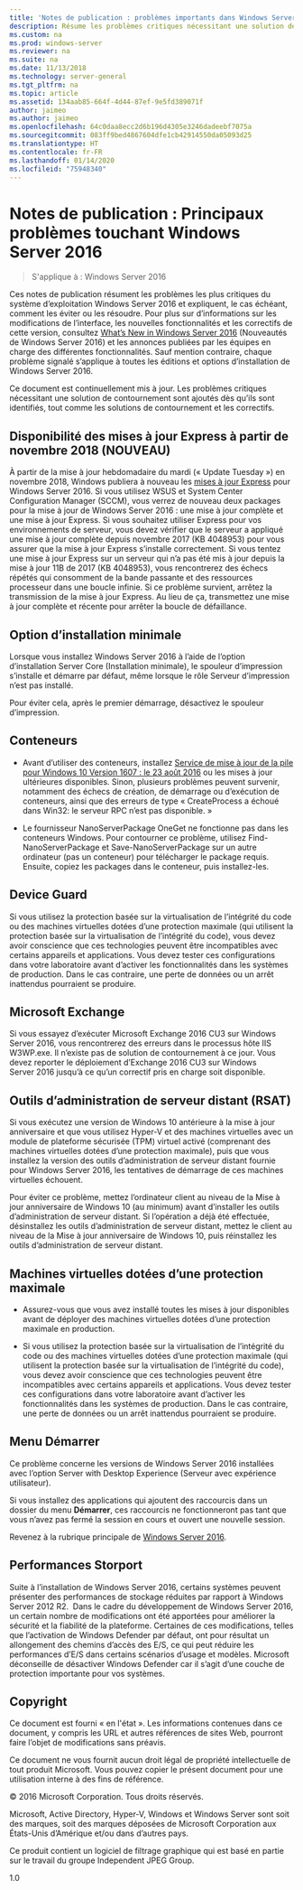 ```yaml
---
title: 'Notes de publication : problèmes importants dans Windows Server 2016'
description: Résume les problèmes critiques nécessitant une solution de contournement pour éviter une panne, un blocage, un échec d’installation ou une perte de données.
ms.custom: na
ms.prod: windows-server
ms.reviewer: na
ms.suite: na
ms.date: 11/13/2018
ms.technology: server-general
ms.tgt_pltfrm: na
ms.topic: article
ms.assetid: 134aab85-664f-4d44-87ef-9e5fd389071f
author: jaimeo
ms.author: jaimeo
ms.openlocfilehash: 64c0daa8ecc2d6b196d4305e3246dadeebf7075a
ms.sourcegitcommit: 083ff9bed4867604dfe1cb42914550da05093d25
ms.translationtype: HT
ms.contentlocale: fr-FR
ms.lasthandoff: 01/14/2020
ms.locfileid: "75948340"
---
```

# <a name="release-notes-important-issues-in-windows-server-2016"></a>Notes de publication : Principaux problèmes touchant Windows Server 2016

>S'applique à : Windows Server 2016

Ces notes de publication résument les problèmes les plus critiques du système d’exploitation Windows Server 2016 et expliquent, le cas échéant, comment les éviter ou les résoudre. Pour plus sur d’informations sur les modifications de l’interface, les nouvelles fonctionnalités et les correctifs de cette version, consultez [What’s New in Windows Server 2016](whats-new-in-windows-server-2016.md) (Nouveautés de Windows Server 2016) et les annonces publiées par les équipes en charge des différentes fonctionnalités. Sauf mention contraire, chaque problème signalé s’applique à toutes les éditions et options d’installation de Windows Server 2016.

Ce document est continuellement mis à jour. Les problèmes critiques nécessitant une solution de contournement sont ajoutés dès qu’ils sont identifiés, tout comme les solutions de contournement et les correctifs.

## <a name="express-updates-available-starting-in-november-2018-new"></a>Disponibilité des mises à jour Express à partir de novembre 2018 (NOUVEAU)

À partir de la mise à jour hebdomadaire du mardi (« Update Tuesday ») en novembre 2018, Windows publiera à nouveau les [mises à jour Express](express-updates.md) pour Windows Server 2016. Si vous utilisez WSUS et System Center Configuration Manager (SCCM), vous verrez de nouveau deux packages pour la mise à jour de Windows Server 2016 : une mise à jour complète et une mise à jour Express. Si vous souhaitez utiliser Express pour vos environnements de serveur, vous devez vérifier que le serveur a appliqué une mise à jour complète depuis novembre 2017 (KB 4048953) pour vous assurer que la mise à jour Express s’installe correctement. Si vous tentez une mise à jour Express sur un serveur qui n’a pas été mis à jour depuis la mise à jour 11B de 2017 (KB 4048953), vous rencontrerez des échecs répétés qui consomment de la bande passante et des ressources processeur dans une boucle infinie. Si ce problème survient, arrêtez la transmission de la mise à jour Express. Au lieu de ça, transmettez une mise à jour complète et récente pour arrêter la boucle de défaillance.

## <a name="server-core-installation-option"></a>Option d’installation minimale

[comment]: # (ID : 370 ; utilisateur procédant à la soumission : amason ; état : validé)

Lorsque vous installez Windows Server 2016 à l’aide de l’option d’installation Server Core (Installation minimale), le spouleur d’impression s’installe et démarre par défaut, même lorsque le rôle Serveur d’impression n’est pas installé.

Pour éviter cela, après le premier démarrage, désactivez le spouleur d’impression.

## <a name="containers"></a>Conteneurs

[comment]: # (ID : 371 ; utilisateur procédant à la soumission : taylorb ; état : validé)
- Avant d’utiliser des conteneurs, installez [Service de mise à jour de la pile pour Windows 10 Version 1607 : le 23 août 2016](https://support.microsoft.com/kb/3176936) ou les mises à jour ultérieures disponibles. Sinon, plusieurs problèmes peuvent survenir, notamment des échecs de création, de démarrage ou d’exécution de conteneurs, ainsi que des erreurs de type « CreateProcess a échoué dans Win32: le serveur RPC n’est pas disponible. »

[comment]: # (ID : 373 ; utilisateur procédant à la soumission : plang ; état : validé)
- Le fournisseur NanoServerPackage OneGet ne fonctionne pas dans les conteneurs Windows. Pour contourner ce problème, utilisez Find-NanoServerPackage et Save-NanoServerPackage sur un autre ordinateur (pas un conteneur) pour télécharger le package requis. Ensuite, copiez les packages dans le conteneur, puis installez-les.

## <a name="device-guard"></a>Device Guard

[comment]: # (ID : 369 ; utilisateur procédant à la soumission : nirb ; état : validé)
Si vous utilisez la protection basée sur la virtualisation de l’intégrité du code ou des machines virtuelles dotées d’une protection maximale (qui utilisent la protection basée sur la virtualisation de l’intégrité du code), vous devez avoir conscience que ces technologies peuvent être incompatibles avec certains appareils et applications. Vous devez tester ces configurations dans votre laboratoire avant d’activer les fonctionnalités dans les systèmes de production. Dans le cas contraire, une perte de données ou un arrêt inattendus pourraient se produire.

## <a name="microsoft-exchange"></a>Microsoft Exchange

[comment]: # (ID : 375 ; utilisateur procédant à la soumission : wgries ; état : validé)
Si vous essayez d’exécuter Microsoft Exchange 2016 CU3 sur Windows Server 2016, vous rencontrerez des erreurs dans le processus hôte IIS W3WP.exe. Il n’existe pas de solution de contournement à ce jour. Vous devez reporter le déploiement d’Exchange 2016 CU3 sur Windows Server 2016 jusqu’à ce qu’un correctif pris en charge soit disponible.

## <a name="remote-server-administration-tools-rsat"></a>Outils d’administration de serveur distant (RSAT)

[comment]: # (ID : 374 ; utilisateur procédant à la soumission : ryanpu ; état : validé)
Si vous exécutez une version de Windows 10 antérieure à la mise à jour anniversaire et que vous utilisez Hyper-V et des machines virtuelles avec un module de plateforme sécurisée (TPM) virtuel activé (comprenant des machines virtuelles dotées d’une protection maximale), puis que vous installez la version des outils d’administration de serveur distant fournie pour Windows Server 2016, les tentatives de démarrage de ces machines virtuelles échouent.

Pour éviter ce problème, mettez l’ordinateur client au niveau de la Mise à jour anniversaire de Windows 10 (au minimum) avant d’installer les outils d’administration de serveur distant. Si l’opération a déjà été effectuée, désinstallez les outils d’administration de serveur distant, mettez le client au niveau de la Mise à jour anniversaire de Windows 10, puis réinstallez les outils d’administration de serveur distant.

## <a name="shielded-virtual-machines"></a>Machines virtuelles dotées d’une protection maximale

[comment]: # (ID : 369 ; utilisateur procédant à la soumission : nirb ; état : validé)  
- Assurez-vous que vous avez installé toutes les mises à jour disponibles avant de déployer des machines virtuelles dotées d’une protection maximale en production.

- Si vous utilisez la protection basée sur la virtualisation de l’intégrité du code ou des machines virtuelles dotées d’une protection maximale (qui utilisent la protection basée sur la virtualisation de l’intégrité du code), vous devez avoir conscience que ces technologies peuvent être incompatibles avec certains appareils et applications. Vous devez tester ces configurations dans votre laboratoire avant d’activer les fonctionnalités dans les systèmes de production. Dans le cas contraire, une perte de données ou un arrêt inattendus pourraient se produire.

## <a name="start-menu"></a>Menu Démarrer

[comment]: # (ID : 372 ; utilisateur procédant à la soumission : samli ; état : validé)
Ce problème concerne les versions de Windows Server 2016 installées avec l’option Server with Desktop Experience (Serveur avec expérience utilisateur).

Si vous installez des applications qui ajoutent des raccourcis dans un dossier du menu **Démarrer**, ces raccourcis ne fonctionneront pas tant que vous n’avez pas fermé la session en cours et ouvert une nouvelle session.

Revenez à la rubrique principale de [Windows Server 2016](Windows-Server-2016.md).

## <a name="storport-performance"></a>Performances Storport

Suite à l’installation de Windows Server 2016, certains systèmes peuvent présenter des performances de stockage réduites par rapport à Windows Server 2012 R2.  Dans le cadre du développement de Windows Server 2016, un certain nombre de modifications ont été apportées pour améliorer la sécurité et la fiabilité de la plateforme. Certaines de ces modifications, telles que l’activation de Windows Defender par défaut, ont pour résultat un allongement des chemins d’accès des E/S, ce qui peut réduire les performances d’E/S dans certains scénarios d’usage et modèles. Microsoft déconseille de désactiver Windows Defender car il s’agit d’une couche de protection importante pour vos systèmes.  

## <a name="copyright"></a>Copyright

Ce document est fourni « en l'état ». Les informations contenues dans ce document, y compris les URL et autres références de sites Web, pourront faire l’objet de modifications sans préavis.  

Ce document ne vous fournit aucun droit légal de propriété intellectuelle de tout produit Microsoft. Vous pouvez copier le présent document pour une utilisation interne à des fins de référence.  

&copy; 2016 Microsoft Corporation. Tous droits réservés.  

Microsoft, Active Directory, Hyper-V, Windows et Windows Server sont soit des marques, soit des marques déposées de Microsoft Corporation aux États-Unis d’Amérique et/ou dans d’autres pays.  

Ce produit contient un logiciel de filtrage graphique qui est basé en partie sur le travail du groupe Independent JPEG Group.  

1.0
